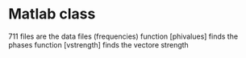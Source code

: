 # Matlab class
711 files are the data files (frequencies)
function [phivalues] finds the phases
function [vstrength] finds the vectore strength
